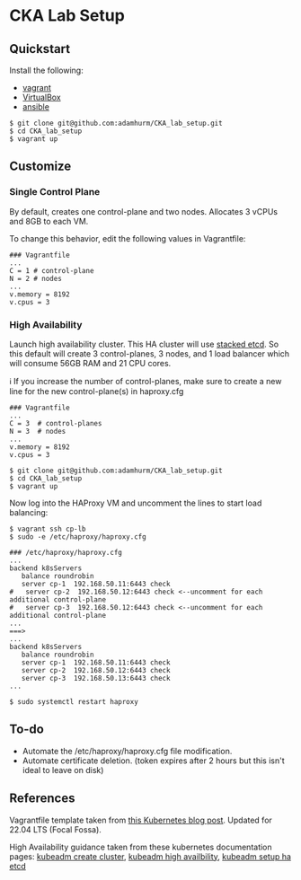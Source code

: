 # CKA Lab Setup

## Quickstart

Install the following:
- [vagrant](https://developer.hashicorp.com/vagrant/downloads)
- [VirtualBox](https://www.virtualbox.org/wiki/Linux_Downloads)
- [ansible](https://docs.ansible.com/ansible/latest/installation_guide/intro_installation.html)

```shell
$ git clone git@github.com:adamhurm/CKA_lab_setup.git
$ cd CKA_lab_setup
$ vagrant up
```


## Customize

### Single Control Plane
By default, creates one control-plane and two nodes. Allocates 3 vCPUs and 8GB to each VM.

To change this behavior, edit the following values in Vagrantfile:
```Vagrantfile
### Vagrantfile
...
C = 1 # control-plane
N = 2 # nodes
...
v.memory = 8192
v.cpus = 3
```


### High Availability

Launch high availability cluster. This HA cluster will use [stacked etcd](https://kubernetes.io/docs/setup/production-environment/tools/kubeadm/ha-topology/#stacked-etcd-topology). So this default will create 3 control-planes, 3 nodes, and 1 load balancer which will consume 56GB RAM and 21 CPU cores.

ℹ️ If you increase the number of control-planes, make sure to create a new line for the new control-plane(s) in haproxy.cfg

```Vagrantfile
### Vagrantfile
...
C = 3  # control-planes
N = 3  # nodes
...
v.memory = 8192
v.cpus = 3
```

```shell
$ git clone git@github.com:adamhurm/CKA_lab_setup.git
$ cd CKA_lab_setup
$ vagrant up
```

Now log into the HAProxy VM and uncomment the lines to start load balancing:

```shell
$ vagrant ssh cp-lb
$ sudo -e /etc/haproxy/haproxy.cfg

### /etc/haproxy/haproxy.cfg
...
backend k8sServers
   balance roundrobin
   server cp-1  192.168.50.11:6443 check
#   server cp-2  192.168.50.12:6443 check <--uncomment for each additional control-plane
#   server cp-3  192.168.50.12:6443 check <--uncomment for each additional control-plane
...
===>
...
backend k8sServers
   balance roundrobin
   server cp-1  192.168.50.11:6443 check
   server cp-2  192.168.50.12:6443 check
   server cp-3  192.168.50.13:6443 check
...

$ sudo systemctl restart haproxy
```

## To-do

 - Automate the /etc/haproxy/haproxy.cfg file modification.
 - Automate certificate deletion. (token expires after 2 hours but this isn't ideal to leave on disk)


## References

Vagrantfile template taken from [this Kubernetes blog post](https://kubernetes.io/blog/2019/03/15/kubernetes-setup-using-ansible-and-vagrant/). Updated for 22.04 LTS (Focal Fossa).

High Availability guidance taken from these kubernetes documentation pages: [kubeadm create cluster](https://kubernetes.io/docs/setup/production-environment/tools/kubeadm/create-cluster-kubeadm/), [kubeadm high availbility](https://kubernetes.io/docs/setup/production-environment/tools/kubeadm/high-availability/), [kubeadm setup ha etcd](https://kubernetes.io/docs/setup/production-environment/tools/kubeadm/setup-ha-etcd-with-kubeadm/)